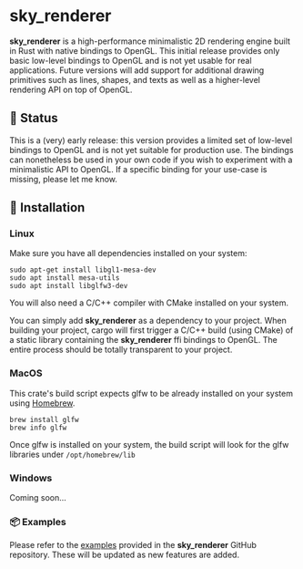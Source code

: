 # sky_renderer

**sky_renderer** is a high-performance minimalistic 2D rendering engine built in Rust with native bindings to OpenGL.
This initial release provides only basic low-level bindings to OpenGL and is not yet usable for real applications. Future versions will add support for additional drawing primitives such as lines, shapes, and texts as well as a higher-level rendering API on top of OpenGL.

## 🚧 Status

This is a (very) early release: this version provides a limited set of low-level bindings to OpenGL and is not yet suitable for production use.
The bindings can nonetheless be used in your own code if you wish to experiment with a minimalistic API to OpenGL. If a specific binding for your use-case is missing, please let me know.

## 🔧 Installation

### Linux
Make sure you have all dependencies installed on your system:

```shell script
sudo apt-get install libgl1-mesa-dev
sudo apt install mesa-utils
sudo apt install libglfw3-dev
```
You will also need a C/C++ compiler with CMake installed on your system.

You can simply add **sky_renderer** as a dependency to your project. When building your project, cargo will first trigger a C/C++ build (using CMake) of a static library containing the **sky_renderer** ffi bindings to OpenGL. The entire process should be totally transparent to your project.

### MacOS
This crate's build script expects glfw to be already installed on your system using [Homebrew](https://brew.sh/).

```shell script
brew install glfw
brew info glfw
```

Once glfw is installed on your system, the build script will look for the glfw libraries under `/opt/homebrew/lib`


### Windows
Coming soon...

### 📦 Examples

Please refer to the [examples](https://github.com/algonents/sky-renderer/tree/master/examples) provided in the **sky_renderer** GitHub repository.  These will be updated as new features are added.




